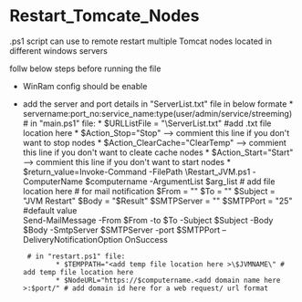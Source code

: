 # Restart_Tomcate_Nodes
.ps1 script can use to remote restart multiple Tomcat nodes located in different windows servers 

follw below steps before running the file
* WinRam config should be enable
* add the server and port details in "ServerList.txt" file in below formate
        * servername:port_no:service_name:type(user/admin/service/streeming)
       # in "main.ps1" file:
              * $URLListFile = "<filelocation>\ServerList.txt" #add .txt file location here
              * $Action_Stop="Stop"  --> commient this line if you don't want to stop nodes
              * $Action_ClearCache="ClearTemp" --> commient this line if you don't want to cleate cache nodes
              * $Action_Start="Start" --> commient this line if you don't want to start nodes
              * $return_value=Invoke-Command -FilePath <add file location here>\Restart_JVM.ps1 -ComputerName $computername -ArgumentList $arg_list # add file location here
                     # for mail notification
                     $From = "<add from mail address here>"
                     $To = "<add to mail address here>"
                     $Subject = "JVM Restart"
                     $Body = "$Result"
                     $SMTPServer = "<add smtp domain address>"
                     $SMTPPort = "25" #default value		
                     Send-MailMessage -From $From -to $To -Subject $Subject -Body $Body -SmtpServer $SMTPServer -port $SMTPPort –DeliveryNotificationOption OnSuccess

       # in "restart.ps1" file:
              * $TEMPPATH="<add temp file location here >\$JVMNAME\" # add temp file location here
              * $NodeURL="https://$computername.<add domain name here >:$port/" # add domain id here for a web request/ url format



